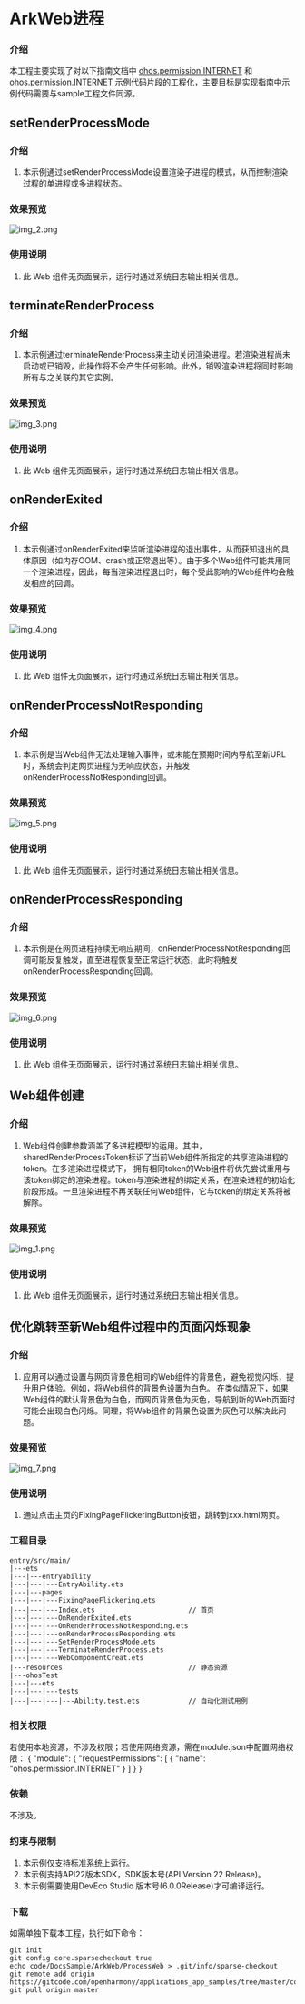 # ArkWeb进程

### 介绍

本工程主要实现了对以下指南文档中 [ohos.permission.INTERNET](https://gitcode.com/openharmony/docs/blob/master/zh-cn/application-dev/web/web_component_process.md#ohospermissioninternet) 和 [ohos.permission.INTERNET](https://gitcode.com/openharmony/docs/blob/master/zh-cn/application-dev/web/web-router-flash-optimization.md#ohospermissioninternet) 示例代码片段的工程化，主要目标是实现指南中示例代码需要与sample工程文件同源。

## setRenderProcessMode

### 介绍

1. 本示例通过setRenderProcessMode设置渲染子进程的模式，从而控制渲染过程的单进程或多进程状态。

### 效果预览
![img_2.png](screenshots/img_2.png)

### 使用说明

1. 此 Web 组件无页面展示，运行时通过系统日志输出相关信息。

## terminateRenderProcess

### 介绍

1. 本示例通过terminateRenderProcess来主动关闭渲染进程。若渲染进程尚未启动或已销毁，此操作将不会产生任何影响。此外，销毁渲染进程将同时影响所有与之关联的其它实例。

### 效果预览
![img_3.png](screenshots/img_3.png)

### 使用说明

1. 此 Web 组件无页面展示，运行时通过系统日志输出相关信息。

## onRenderExited

### 介绍

1. 本示例通过onRenderExited来监听渲染进程的退出事件，从而获知退出的具体原因（如内存OOM、crash或正常退出等）。由于多个Web组件可能共用同一个渲染进程，因此，每当渲染进程退出时，每个受此影响的Web组件均会触发相应的回调。

### 效果预览
![img_4.png](screenshots/img_4.png)

### 使用说明

1. 此 Web 组件无页面展示，运行时通过系统日志输出相关信息。

## onRenderProcessNotResponding

### 介绍

1. 本示例是当Web组件无法处理输入事件，或未能在预期时间内导航至新URL时，系统会判定网页进程为无响应状态，并触发onRenderProcessNotResponding回调。

### 效果预览
![img_5.png](screenshots/img_5.png)

### 使用说明

1. 此 Web 组件无页面展示，运行时通过系统日志输出相关信息。

## onRenderProcessResponding

### 介绍

1. 本示例是在网页进程持续无响应期间，onRenderProcessNotResponding回调可能反复触发，直至进程恢复至正常运行状态，此时将触发onRenderProcessResponding回调。

### 效果预览
![img_6.png](screenshots/img_6.png)

### 使用说明

1. 此 Web 组件无页面展示，运行时通过系统日志输出相关信息。

## Web组件创建

### 介绍

1. Web组件创建参数涵盖了多进程模型的运用。其中，sharedRenderProcessToken标识了当前Web组件所指定的共享渲染进程的token。在多渲染进程模式下，
   拥有相同token的Web组件将优先尝试重用与该token绑定的渲染进程。token与渲染进程的绑定关系，在渲染进程的初始化阶段形成。一旦渲染进程不再关联任何Web组件，它与token的绑定关系将被解除。

### 效果预览
![img_1.png](screenshots/img_1.png)

### 使用说明

1. 此 Web 组件无页面展示，运行时通过系统日志输出相关信息。

## 优化跳转至新Web组件过程中的页面闪烁现象

### 介绍

1. 应用可以通过设置与网页背景色相同的Web组件的背景色，避免视觉闪烁，提升用户体验。例如，将Web组件的背景色设置为白色。
   在类似情况下，如果Web组件的默认背景色为白色，而网页背景色为灰色，导航到新的Web页面时可能会出现白色闪烁。同理，将Web组件的背景色设置为灰色可以解决此问题。

### 效果预览
![img_7.png](screenshots/img_7.png)

### 使用说明

1. 通过点击主页的FixingPageFlickeringButton按钮，跳转到xxx.html网页。
### 工程目录

```
entry/src/main/
|---ets
|---|---entryability
|---|---|---EntryAbility.ets
|---|---pages
|---|---|---FixingPageFlickering.ets
|---|---|---Index.ets						// 首页
|---|---|---OnRenderExited.ets
|---|---|---OnRenderProcessNotResponding.ets
|---|---|---onRenderProcessResponding.ets
|---|---|---SetRenderProcessMode.ets
|---|---|---TerminateRenderProcess.ets    
|---|---|---WebComponentCreat.ets 
|---resources								// 静态资源
|---ohosTest
|---|---ets
|---|---|---tests
|---|---|---|---Ability.test.ets            // 自动化测试用例
```

### 相关权限

若使用本地资源，不涉及权限；若使用网络资源，需在module.json中配置网络权限：
{
"module": {
"requestPermissions": [
{
"name": "ohos.permission.INTERNET"
}
]
}
}

### 依赖

不涉及。

### 约束与限制

1. 本示例仅支持标准系统上运行。
2. 本示例支持API22版本SDK，SDK版本号(API Version 22 Release)。
3. 本示例需要使用DevEco Studio 版本号(6.0.0Release)才可编译运行。

### 下载

如需单独下载本工程，执行如下命令：

```
git init
git config core.sparsecheckout true
echo code/DocsSample/ArkWeb/ProcessWeb > .git/info/sparse-checkout
git remote add origin https://gitcode.com/openharmony/applications_app_samples/tree/master/code/DocsSample/ArkWeb
git pull origin master
```